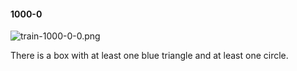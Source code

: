 #### 1000-0
![train-1000-0-0.png](https://github.com/lil-lab/nlvr/raw/master/nlvr/train/images/75/train-1000-0-0.png "train-1000-0-0.png")

There is a box with at least one blue triangle and at least one circle.
